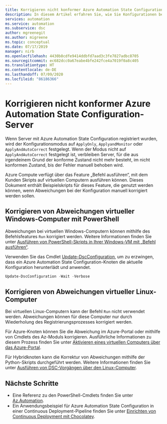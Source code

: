 ```yaml
---
title: Korrigieren nicht konformer Azure Automation State Configuration-Server
description: In diesem Artikel erfahren Sie, wie Sie Konfigurationen bedarfsabhängig erneut auf Server anwenden, bei denen sich der Konfigurationszustand verändert hat.
services: automation
ms.service: automation
ms.subservice: dsc
author: mgreenegit
ms.author: migreene
ms.topic: conceptual
ms.date: 07/17/2019
manager: nirb
ms.openlocfilehash: 4430b8cdfe9414ddbfd7aad3c3fe7827adbc8705
ms.sourcegitcommit: ec682dcc0a67eabe4bfe242fce4a7019f0a8c405
ms.translationtype: HT
ms.contentlocale: de-DE
ms.lasthandoff: 07/09/2020
ms.locfileid: "86186366"
---
```

# <a name="remediate-noncompliant-azure-automation-state-configuration-servers"></a>Korrigieren nicht konformer Azure Automation State Configuration-Server

Wenn Server mit Azure Automation State Configuration registriert wurden, wird der Konfigurationsmodus auf `ApplyOnly`, `ApplyandMonitor` oder `ApplyAndAutoCorrect` festgelegt. Wenn der Modus nicht auf `ApplyAndAutoCorrect` festgelegt ist, verbleiben Server, für die aus irgendeinem Grund der konforme Zustand nicht mehr besteht, im nicht konformen Zustand, bis der Fehler manuell behoben wird.

Azure Compute verfügt über das Feature „Befehl ausführen“, mit dem Kunden Skripts auf virtuellen Computern ausführen können.
Dieses Dokument enthält Beispielskripts für dieses Feature, die genutzt werden können, wenn Abweichungen bei der Konfiguration manuell korrigiert werden sollen.

## <a name="correct-drift-of-windows-virtual-machines-using-powershell"></a>Korrigieren von Abweichungen virtueller Windows-Computer mit PowerShell

Abweichungen bei virtuellen Windows-Computern können mithilfe des Befehlsfeatures `Run` korrigiert werden. Weitere Informationen finden Sie unter [Ausführen von PowerShell-Skripts in Ihrer Windows-VM mit „Befehl ausführen“](../virtual-machines/windows/run-command.md).

Verwenden Sie das Cmdlet [Update-DscConfiguration](/powershell/module/psdesiredstateconfiguration/update-dscconfiguration), um zu erzwingen, dass ein Azure Automation State Configuration-Knoten die aktuelle Konfiguration herunterlädt und anwendet.

```powershell
Update-DscConfiguration -Wait -Verbose
```

## <a name="correct-drift-of-linux-virtual-machines"></a>Korrigieren von Abweichungen virtueller Linux-Computer

Bei virtuellen Linux-Computern kann der Befehl `Run` nicht verwendet werden. Abweichungen können für diese Computer nur durch Wiederholung des Registrierungsprozesses korrigiert werden. 

Für Azure-Knoten können Sie die Abweichung im Azure-Portal oder mithilfe von Cmdlets des Az-Moduls korrigieren. Ausführliche Informationen zu diesem Prozess finden Sie unter [Aktivieren eines virtuellen Computers über das Azure-Portal](automation-dsc-onboarding.md#enable-a-vm-using-azure-portal).

Für Hybridknoten kann die Korrektur von Abweichungen mithilfe der Python-Skripts durchgeführt werden. Weitere Informationen finden Sie unter [Ausführen von DSC-Vorgängen über den Linux-Computer](https://github.com/Microsoft/PowerShell-DSC-for-Linux#performing-dsc-operations-from-the-linux-computer).

## <a name="next-steps"></a>Nächste Schritte

- Eine Referenz zu den PowerShell-Cmdlets finden Sie unter [Az.Automation](/powershell/module/az.automation/?view=azps-3.7.0#automation).
- Ein Anwendungsbeispiel für Azure Automation State Configuration in einer Continuous Deployment-Pipeline finden Sie unter [Einrichten von Continuous Deployment mit Chocolatey](automation-dsc-cd-chocolatey.md).
